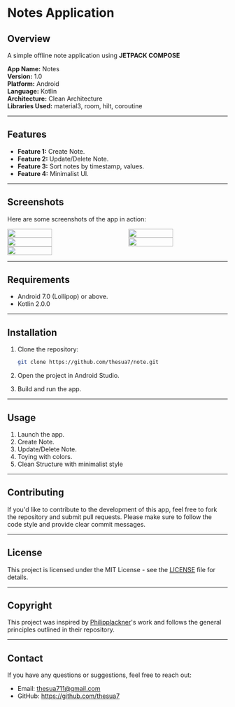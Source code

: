 # Notes Application

## Overview
A simple offline note application using **JETPACK COMPOSE**

**App Name:** Notes  
**Version:** 1.0  
**Platform:** Android  
**Language:** Kotlin  
**Architecture:** Clean Architecture  
**Libraries Used:** material3, room, hilt, coroutine

---

## Features
- **Feature 1:** Create Note.
- **Feature 2:** Update/Delete Note.
- **Feature 3:** Sort notes by timestamp, values.
- **Feature 4:** Minimalist UI.

---

## Screenshots
Here are some screenshots of the app in action:

<div style="display: flex; justify-content: space-between; flex-wrap: wrap;">
    <img src="https://github.com/user-attachments/assets/56c63eee-f6c0-48d2-88b1-442e46f708be" width="45%" />
    <img src="https://github.com/user-attachments/assets/e8051a9a-7f59-48c1-a4d8-ed808a584cd8" width="45%" />
    <img src="https://github.com/user-attachments/assets/2ef953ca-c523-451c-bbe0-d3833a1cd496" width="45%" />
    <img src="https://github.com/user-attachments/assets/726259c5-37fa-4146-b56e-ef5e1aa3abe0" width="45%" />
    <img src="https://github.com/user-attachments/assets/96437245-558a-4f87-800e-e72bb0109cae" width="45%" />
</div>

---

## Requirements
- Android 7.0 (Lollipop) or above.
- Kotlin 2.0.0

---

## Installation

1. Clone the repository:
    ```bash
    git clone https://github.com/thesua7/note.git
    ```

2. Open the project in Android Studio.

3. Build and run the app.

---

## Usage

1. Launch the app.
2. Create Note.
3. Update/Delete Note.
4. Toying with colors. 
5. Clean Structure with minimalist style

---

## Contributing
If you'd like to contribute to the development of this app, feel free to fork the repository and submit pull requests. Please make sure to follow the code style and provide clear commit messages.

---

## License
This project is licensed under the MIT License - see the [LICENSE](LICENSE) file for details.

---

## Copyright

This project was inspired by [Philipplackner](https://github.com/philipplackner)'s work and follows the general principles outlined in their repository.

---

## Contact

If you have any questions or suggestions, feel free to reach out:

- Email: thesua711@gmail.com
- GitHub: https://github.com/thesua7
